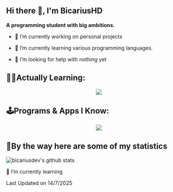 ##  Hi there 👋, I'm BicariusHD
**A programming student with big ambitions.**

- 🔭 I’m currently working on personal projects

- 🌱 I’m currently learning various programming languages.

- 🤝 I’m looking for help with nothing yet

## **👨‍💻Actually Learning:**
<p align="center">
  <a href="https://skillicons.dev">
    <img src="https://skillicons.dev/icons?i=cs,java" />
  </a>
</p>

## **🕹️Programs & Apps I Know:**
<p align="center">
  <a href="https://skillicons.dev">
    <img src="https://skillicons.dev/icons?i=blender,github,unity,unreal,godot,vscode" />
  </a>
</p>

## **🚀By the way here are some of my statistics**
![bicariusdev's github stats](https://github-readme-stats.vercel.app/api?username=bicariusdev&show_icons=true&theme=tokyonight)
<!-- ![bicariusdev's Top Langs](https://github-readme-stats.vercel.app/api/top-langs/?username=Vicgomz&theme=tokyonight&layout=compact) -->

🌱 I’m currently learning

Last Updated on 14/7/2025 
